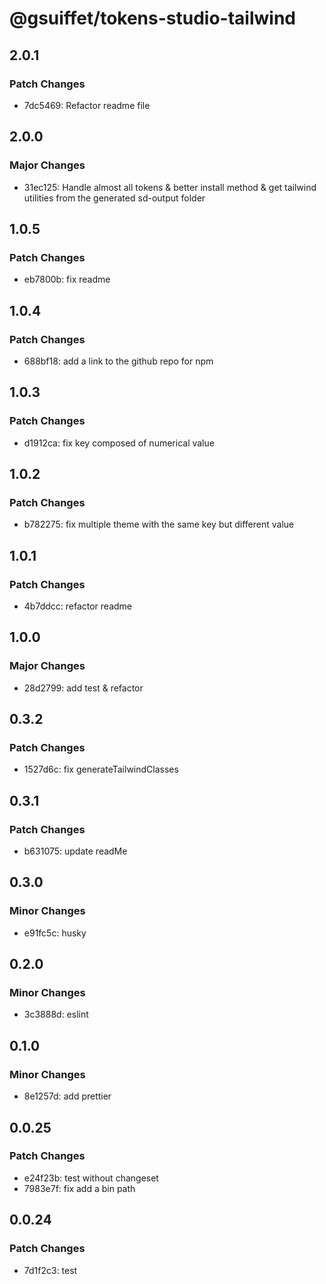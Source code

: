 # @gsuiffet/tokens-studio-tailwind

## 2.0.1

### Patch Changes

- 7dc5469: Refactor readme file

## 2.0.0

### Major Changes

- 31ec125: Handle almost all tokens & better install method & get tailwind utilities from the generated sd-output folder

## 1.0.5

### Patch Changes

- eb7800b: fix readme

## 1.0.4

### Patch Changes

- 688bf18: add a link to the github repo for npm

## 1.0.3

### Patch Changes

- d1912ca: fix key composed of numerical value

## 1.0.2

### Patch Changes

- b782275: fix multiple theme with the same key but different value

## 1.0.1

### Patch Changes

- 4b7ddcc: refactor readme

## 1.0.0

### Major Changes

- 28d2799: add test & refactor

## 0.3.2

### Patch Changes

- 1527d6c: fix generateTailwindClasses

## 0.3.1

### Patch Changes

- b631075: update readMe

## 0.3.0

### Minor Changes

- e91fc5c: husky

## 0.2.0

### Minor Changes

- 3c3888d: eslint

## 0.1.0

### Minor Changes

- 8e1257d: add prettier

## 0.0.25

### Patch Changes

- e24f23b: test without changeset
- 7983e7f: fix add a bin path

## 0.0.24

### Patch Changes

- 7d1f2c3: test
